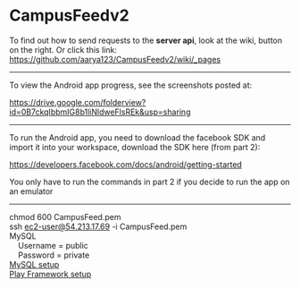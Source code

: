 CampusFeedv2
============

To find out how to send requests to the <b>server api</b>, look at the wiki, button on the right. Or click this link:<br>
https://github.com/aarya123/CampusFeedv2/wiki/_pages

-----------------------------------------------------------------------------------------------------------------------


To view the Android app progress, see the screenshots posted at:

https://drive.google.com/folderview?id=0B7ckqIbbmIG8b1liNldweFlsREk&usp=sharing

-----------------------------------------------------------------------------------------------------------------------

To run the Android app, you need to download the facebook SDK and import it into your workspace,
download the SDK here (from part 2):

https://developers.facebook.com/docs/android/getting-started

You only have to run the commands in part 2 if you decide to run the app on an emulator

-----------------------------------------------------------------------------------------------------------------------

chmod 600 CampusFeed.pem<br>
ssh ec2-user@54.213.17.69 -i CampusFeed.pem<br>
MySQL<br>
&nbsp;&nbsp;&nbsp;&nbsp;Username = public<br>
&nbsp;&nbsp;&nbsp;&nbsp;Password = private<br>
[MySQL setup](http://www.samstarling.co.uk/2010/10/installing-mysql-on-an-ec2-micro-instance/)<br>
[Play Framework setup](http://reprogram.mzafer.com/2012/12/setting-up-ec2-instance-for-play2.html)




